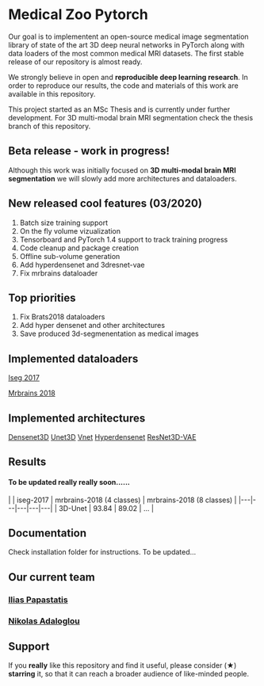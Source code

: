 # Medical Zoo Pytorch
Our goal is to implementent an open-source medical image segmentation library of state of the art 3D deep neural networks in PyTorch along with data loaders of the most common medical MRI datasets. The first stable release of our repository is almost ready.

We strongly believe in open and **reproducible deep learning research**.
In order to reproduce our results, the code and materials of this work are available in this repository.

This project started as an MSc Thesis and is currently under further development. For 3D multi-modal brain MRI segmentation check the thesis branch of this repository.

## Beta release - work in progress!
Although this work was initially focused on **3D multi-modal brain MRI segmentation** we will slowly add more architectures and dataloaders.

## New released cool features (03/2020)

1. Batch size training support
2. On the fly volume vizualization
3. Tensorboard and PyTorch 1.4 support to track training progress
3. Code cleanup and package creation
4. Offline sub-volume generation 
5. Add hyperdensenet and 3dresnet-vae
6. Fix mrbrains dataloader

## Top priorities

1. Fix Brats2018 dataloaders
2. Add hyper densenet and other architectures
3. Save produced 3d-segmenentation as medical images 

## Implemented dataloaders
[Iseg 2017](http://iseg2017.web.unc.edu/ "Official iseg-2017 dataset page")

[Mrbrains 2018](https://mrbrains18.isi.uu.nl/ "Mrbrains 2018 official website")

## Implemented architectures
[Densenet3D](https://arxiv.org/abs/1804.02967)
[Unet3D](https://arxiv.org/abs/1606.06650)
[Vnet](https://arxiv.org/abs/1606.04797)
[Hyperdensenet](https://arxiv.org/abs/1804.02967)
[ResNet3D-VAE](https://arxiv.org/pdf/1810.11654.pdf)

## Results
#### To be updated **really really** soon......

|   | iseg-2017  | mrbrains-2018 (4 classes)   | mrbrains-2018 (8 classes)  | 
|---|---|---|---|---|
| 3D-Unet  | 93.84   | 89.02   | ...   | 



## Documentation
Check installation folder for instructions. To be updated...

## Our current team
### [Ilias Papastatis](https://github.com/IliasPap "Git page" )
### [Nikolas Adaloglou](https://www.linkedin.com/in/adaloglou17/ "LinkedIn page")

## Support 
If you **really** like this repository and find it useful, please consider (★) **starring** it, so that it can reach a broader audience of like-minded people.

